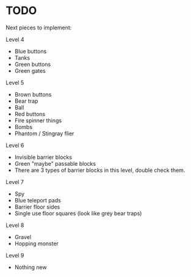 # TODO

Next pieces to implement:

Level 4
- Blue buttons
- Tanks
- Green buttons
- Green gates

Level 5
- Brown buttons
- Bear trap
- Ball
- Red buttons
- Fire spinner things
- Bombs
- Phantom / Stingray flier

Level 6
- Invisible barrier blocks
- Green "maybe" passable blocks
- There are 3 types of barrier blocks in this level, double check them.

Level 7
- Spy
- Blue teleport pads
- Barrier floor sides
- Single use floor squares (look like grey bear traps)

Level 8
- Gravel
- Hopping monster

Level 9
- Nothing new
